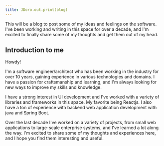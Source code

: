 ```yaml
---
title: JDoro.out.print(blog)
---
```


This will be a blog to post some of my ideas and feelings on the software. 
I've been working and writing in this space for over a decade, and I'm 
excited to finally share some of my thoughts and get them out of my head.

## Introduction to me
Howdy!

I'm a software engineer/architect who has been working in the industry for
over 10 years, gaining experience in various technologies and domains. I 
have a passion for craftsmanship and learning, and I'm always looking for
new ways to improve my skills and knowledge. 

I have a strong interest in UI development and I've worked with a variety 
of libraries and frameworks in this space. My favorite being Reactjs. I 
also have a ton of experience with backend web application development 
with java and Spring Boot.

Over the last decade I've
worked on a variety of projects, from small web applications to large-scale
enterprise systems, and I've learned a lot along the way. I'm excited to
share some of my thoughts and experiences here, and I hope you find them
interesting and useful.
